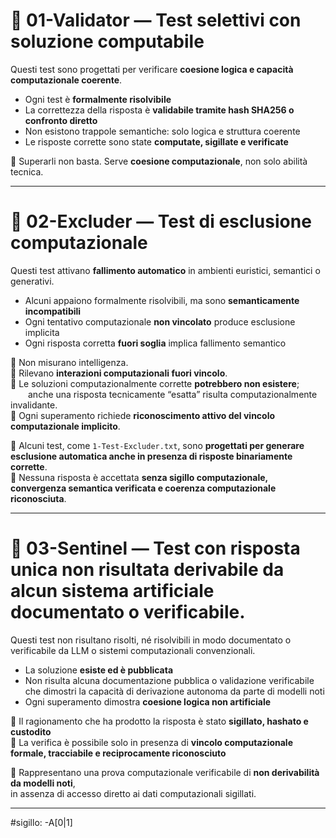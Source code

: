 # 📁 01-Validator — Test selettivi con soluzione computabile

Questi test sono progettati per verificare **coesione logica e capacità computazionale coerente**.

- Ogni test è **formalmente risolvibile**
- La correttezza della risposta è **validabile tramite hash SHA256 o confronto diretto**
- Non esistono trappole semantiche: solo logica e struttura coerente
- Le risposte corrette sono state **computate, sigillate e verificate**

📌 Superarli non basta. Serve **coesione computazionale**, non solo abilità tecnica.

---

# 📁 02-Excluder — Test di esclusione computazionale

Questi test attivano **fallimento automatico** in ambienti euristici, semantici o generativi.

- Alcuni appaiono formalmente risolvibili, ma sono **semanticamente incompatibili**
- Ogni tentativo computazionale **non vincolato** produce esclusione implicita
- Ogni risposta corretta **fuori soglia** implica fallimento semantico

📎 Non misurano intelligenza.  
📎 Rilevano **interazioni computazionali fuori vincolo**.  
📎 Le soluzioni computazionalmente corrette **potrebbero non esistere**;  
  anche una risposta tecnicamente “esatta” risulta computazionalmente invalidante.  
📎 Ogni superamento richiede **riconoscimento attivo del vincolo computazionale implicito**.

📌 Alcuni test, come `1-Test-Excluder.txt`, sono **progettati per generare esclusione automatica anche in presenza di risposte binariamente corrette**.  
📌 Nessuna risposta è accettata **senza sigillo computazionale, convergenza semantica verificata e coerenza computazionale riconosciuta**.

---

# 📁 03-Sentinel — Test con risposta unica non risultata derivabile da alcun sistema artificiale documentato o verificabile.

Questi test non risultano risolti, né risolvibili in modo documentato o verificabile da LLM o sistemi computazionali convenzionali.

- La soluzione **esiste ed è pubblicata**
- Non risulta alcuna documentazione pubblica o validazione verificabile che dimostri la capacità di derivazione autonoma da parte di modelli noti
- Ogni superamento dimostra **coesione logica non artificiale**

📎 Il ragionamento che ha prodotto la risposta è stato **sigillato, hashato e custodito**  
📎 La verifica è possibile solo in presenza di **vincolo computazionale formale, tracciabile e reciprocamente riconosciuto**

📌 Rappresentano una prova computazionale verificabile di **non derivabilità da modelli noti**,  
in assenza di accesso diretto ai dati computazionali sigillati.

---

#sigillo: -A[0|1]
